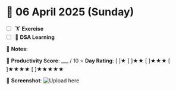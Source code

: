# 📅 06 April 2025 (Sunday)

- [ ] 🏋️ **Exercise**
- [ ] 📘 **DSA Learning**

📝 **Notes**: 

🎯 **Productivity Score**: ___ / 10
⭐ **Day Rating**: [ ]★ [ ]★★ [ ]★★★ [ ]★★★★ [ ]★★★★★

📸 **Screenshot**: ![Upload here](images/2025-04-06.png)
